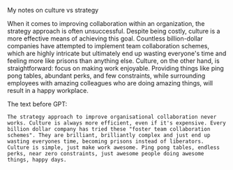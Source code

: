 My notes on culture vs strategy<!--more-->

When it comes to improving collaboration within an organization, the strategy approach is often unsuccessful. Despite being costly, culture is a more effective means of achieving this goal. Countless billion-dollar companies have attempted to implement team collaboration schemes, which are highly intricate but ultimately end up wasting everyone's time and feeling more like prisons than anything else. Culture, on the other hand, is straightforward: focus on making work enjoyable. Providing things like ping pong tables, abundant perks, and few constraints, while surrounding employees with amazing colleagues who are doing amazing things, will result in a happy workplace.


The text before GPT:

```
The strategy approach to improve organisational collaboration never works. Culture is always more efficient, even if it's expensive. Every billion dollar company has tried these "foster team collaboration schemes". They are brilliant, brilliantly complex and just end up wasting everyones time, becoming prisons instead of liberators. Culture is simple, just make work awesome. Ping pong tables, endless perks, near zero constraints, just awesome people doing awesome things, happy days.
```


